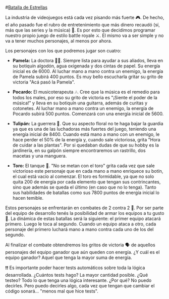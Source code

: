 #[Batalla de Estrellas](https://docs.google.com/document/d/1rYAok4Vb5P6euBrXO2bR7AP-QWe2kRz74Fa__vXZQoE/edit#heading=h.hbdipc4cvuwl)

La industria de videojuegos está cada vez pisando más fuerte 🎮. De hecho, el año pasado fue el rubro de entretenimiento que más dinero recaudó (sí, más que las series y la música) 🤑. Es por esto que decidimos programar nuestro propio juego de estilo battle royale ⚔️. El mismo va a ser simple y no va a tener muchos personajes, al menos por ahora. 

Los personajes con los que podremos jugar son cuatro:

- **Pamela:** La doctora 👩‍⚕️. Siempre lista para ayudar a sus aliados, lleva en su botiquín algodón, agua oxigenada y dos cintas de papel. Su energía inicial es de 6000. Al luchar mano a mano contra un enemigo, la energía de Pamela subirá 400 puntos. Es muy bello escucharla gritar su grito de victoria "Acá pasó la Pamela".

- **Pocardo:** El musicoterapeuta 🎶. Cree que la música es el remedio para todos los males, por eso su grito de victoria es "¡Siente el poder de la música!" y lleva en su botiquín una guitarra, además de curitas y cotonetes. Al luchar mano a mano contra un enemigo, la energía de Pocardo subirá 500 puntos. Comenzará con una energía inicial de 5600.

- **Tulipán:** La guerrera 🌷. Que su aspecto floral no te haga bajar la guardia ya que es una de las luchadoras más fuertes del juego, teniendo una energía inicial de 8400. Cuando está mano a mano con un enemigo, le hace perder el 50% de la energía y, cuando sale victoriosa, grita "Hora de cuidar a las plantas". Por si quedaban dudas de que su hobby es la jardinería, en su galpón siempre encontraremos un rastrillo, dos macetas y una manguera.

- **Toro:** El tanque 🐂. "No se metan con el toro" grita cada vez que sale victorioso este personaje que en cada mano a mano enriquece su botín, el cual está vacío al comenzar. El toro es formidable, ya que no solo quita 200 de energía por cada elemento que tengan sus contrincantes, sino que además se queda el último (en caso que no lo tenga). Tanto sus habilidades de batallas como sus 7800 puntos de energía inicial lo hacen temible. 

Estos personajes se enfrentarán en combates de 2 contra 2 🥊. Por ser parte del equipo de desarrollo tenés la posibilidad de armar los equipos a tu gusto 🎉. La dinámica de estas batallas será la siguiente: el primer equipo atacará primero. Luego le toca al segundo. Cuando un equipo ataca a otro, cada personaje del primero luchará mano a mano contra cada uno de los del segundo. 

Al finalizar el combate obtendremos los gritos de victoria 🗣️ de aquellos personajes del equipo ganador que aún queden con energía. ¿Y cuál es el equipo ganador? Aquel que tenga la mayor suma de energía.

❗❗ Es importante poder hacer tests automáticos sobre toda la lógica desarrollada. ¿Cuántos tests hago? La mayor cantidad posible. ¿Qué testeo? Todo lo que tenga una lógica interesante. ¿Por qué? No puedo decirles. Pero puedo decirles algo, cada vez que tengan que cambiar el código sonará… "menos mal que hice tests".

